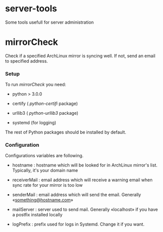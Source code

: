 # server-tools
Some tools usefull for server administration

# mirrorCheck
Check if a specified ArchLinux mirror is syncing well.
If not, send an email to specified address.

### Setup
To run _mirrorCheck_ you need:

- python > 3.0.0

- certify ( _python-certifi_ package)

- urllib3 ( _python-urllib3_ package)

- systemd (for logging)

The rest of Python packages should be installed by default.

### Configuration
Configurations variables are following.

- hostname : hostname which will be looked for in ArchLinux mirror's list.  Typically, it's your domain name

- receiverMail : email address which will receive a warning email when sync rate for your mirror is too low

- senderMail : email address which will send the email.  Generally «something@hostname.com»

- mailServer : server used to send mail.  Generally «localhost» if you have a postfix installed locally

- logPrefix : prefix used for logs in Systemd.  Change it if you want.
